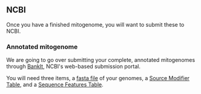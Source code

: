 ## NCBI
Once you have a finished mitogenome, you will want to submit these to NCBI.


### Annotated mitogenome
We are going to go over submitting your complete, annotated mitogenomes through [BankIt](https://www.ncbi.nlm.nih.gov/WebSub/index.cgi), NCBI's web-based submission portal.

You will need three items, a [fasta file](https://www.ncbi.nlm.nih.gov/WebSub/html/help/fasta.html) of your genomes, a [Source Modifier Table](https://www.ncbi.nlm.nih.gov/WebSub/html/help/genbank-source-table.html#modifiers), and a [Sequence Features Table](https://www.ncbi.nlm.nih.gov/WebSub/html/annot_examples.html). 